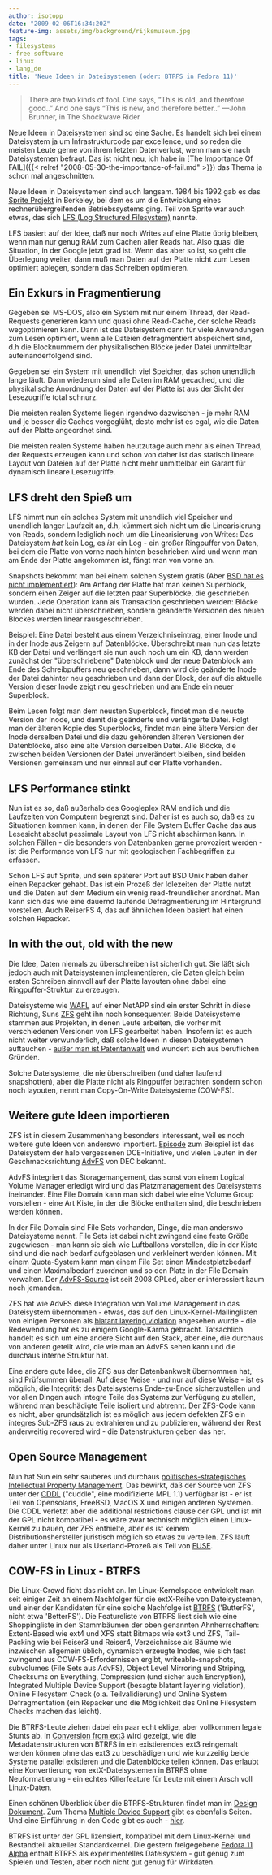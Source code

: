 ```yaml
---
author: isotopp
date: "2009-02-06T16:34:20Z"
feature-img: assets/img/background/rijksmuseum.jpg
tags:
- filesystems
- free software
- linux
- lang_de
title: 'Neue Ideen in Dateisystemen (oder: BTRFS in Fedora 11)'
---
```

> There are two kinds of fool. One says, “This is old, and therefore good..” And one says “This is new, and therefore better..”	—John Brunner, in The Shockwave Rider

Neue Ideen in Dateisystemen sind so eine Sache. Es handelt sich bei einem Dateisystem ja um Infrastrukturcode par excellence, und so reden die meisten Leute gerne von ihrem letzten Datenverlust, wenn man sie nach Dateisystemen befragt. Das ist nicht neu, ich habe in [The Importance Of FAIL]({{< relref "2008-05-30-the-importance-of-fail.md" >}}) das Thema ja schon mal angeschnitten.

Neue Ideen in Dateisystemen sind auch langsam. 1984 bis 1992 gab es das 
[Sprite Projekt](http://en.wikipedia.org/wiki/Sprite_operating_system) in Berkeley, bei dem es um die Entwicklung eines rechnerübergreifenden Betriebssystems ging. Teil von Sprite war auch etwas, das sich [LFS (Log Structured Filesystem)](http://en.wikipedia.org/wiki/Log-structured_file_system) nannte.

LFS basiert auf der Idee, daß nur noch Writes auf eine Platte übrig bleiben, wenn man nur genug RAM zum Cachen aller Reads hat. Also quasi die Situation, in der Google jetzt grad ist. Wenn das aber so ist, so geht die Überlegung weiter, dann muß man Daten auf der Platte nicht zum Lesen optimiert ablegen, sondern das Schreiben optimieren.

## Ein Exkurs in Fragmentierung

Gegeben sei MS-DOS, also ein System mit nur einem Thread, der Read-Requests generieren kann und quasi ohne Read-Cache, der solche Reads wegoptimieren kann. Dann ist das Dateisystem dann für viele Anwendungen zum Lesen optimiert, wenn alle Dateien defragmentiert abspeichert sind, d.h die Blocknummern der physikalischen Blöcke jeder Datei unmittelbar aufeinanderfolgend sind.

Gegeben sei ein System mit unendlich viel Speicher, das schon unendlich lange läuft. Dann wiederum sind alle Daten im RAM gecached, und die physikalische Anordnung der Daten auf der Platte ist aus der Sicht der Lesezugriffe total schnurz.

Die meisten realen Systeme liegen irgendwo dazwischen - je mehr RAM und je besser die Caches vorgeglüht, desto mehr ist es egal, wie die Daten auf der Platte angeordnet sind.

Die meisten realen Systeme haben heutzutage auch mehr als einen Thread, der Requests erzeugen kann und schon von daher ist das statisch lineare Layout von Dateien auf der Platte nicht mehr unmittelbar ein Garant für dynamisch lineare Lesezugriffe.

## LFS dreht den Spieß um

LFS nimmt nun ein solches System mit unendlich viel Speicher und unendlich langer Laufzeit an, d.h, kümmert sich nicht um die Linearisierung von Reads, sondern lediglich noch um die Linearisierung von Writes: Das Dateisystem _hat_ kein Log, es _ist_ ein Log - ein großer Ringpuffer von Daten, bei dem die Platte von vorne nach hinten beschrieben wird und wenn man am Ende der Platte angekommen ist, fängt man von vorne an.

Snapshots bekommt man bei einem solchen System gratis (Aber 
[BSD hat es nicht implementiert](http://en.wikipedia.org/wiki/Log-structured_File_System_(BSD))): Am Anfang der Platte hat man keinen Superblock, sondern einen Zeiger auf die letzten paar Superblöcke, die geschrieben wurden. Jede Operation kann als Transaktion geschrieben werden: Blöcke werden dabei nicht überschrieben, sondern geänderte Versionen des neuen Blockes werden linear rausgeschrieben.

Beispiel: Eine Datei besteht aus einem Verzeichniseintrag, einer Inode und in der Inode aus Zeigern auf Datenblöcke. Überschreibt man nun das letzte KB der Datei und verlängert sie nun auch noch um ein KB, dann werden zunächst der "überschriebene" Datenblock und der neue Datenblock am Ende des Schreibpuffers neu geschrieben, dann wird die geänderte Inode der Datei dahinter neu geschrieben und dann der Block, der auf die aktuelle Version dieser Inode zeigt neu geschrieben und am Ende ein neuer Superblock.

Beim Lesen folgt man dem neusten Superblock, findet man die neuste Version der Inode, und damit die geänderte und verlängerte Datei. Folgt man der älteren Kopie des Superblocks, findet man eine ältere Version der Inode derselben Datei und die dazu gehörenden älteren Versionen der Datenblöcke, also eine alte Version derselben Datei. Alle Blöcke, die zwischen beiden Versionen der Datei unverändert bleiben, sind beiden Versionen gemeinsam und nur einmal auf der Platte vorhanden.

## LFS Performance stinkt

Nun ist es so, daß außerhalb des Googleplex RAM endlich und die Laufzeiten von Computern begrenzt sind. Daher ist es auch so, daß es zu Situationen kommen kann, in denen der File System Buffer Cache das aus Lesesicht absolut pessimale Layout von LFS nicht abschirmen kann. In solchen Fällen - die besonders von Datenbanken gerne provoziert werden - ist die Performance von LFS nur mit geologischen Fachbegriffen zu erfassen.

Schon LFS auf Sprite, und sein späterer Port auf BSD Unix haben daher einen Repacker gehabt. Das ist ein Prozeß der Idlezeiten der Platte nutzt und die Daten auf dem Medium ein wenig read-freundlicher anordnet. Man kann sich das wie eine dauernd laufende Defragmentierung im Hintergrund vorstellen. Auch ReiserFS 4, das auf ähnlichen Ideen basiert hat einen solchen Repacker.

## In with the out, old with the new

Die Idee, Daten niemals zu überschreiben ist sicherlich gut. Sie läßt sich jedoch auch mit Dateisystemen implementieren, die Daten gleich beim ersten Schreiben sinnvoll auf der Platte layouten ohne dabei eine Ringpuffer-Struktur zu erzeugen.

Dateisysteme wie 
[WAFL](http://en.wikipedia.org/wiki/Write_Anywhere_File_Layout) auf einer NetAPP sind ein erster Schritt in diese Richtung, Suns 
[ZFS](http://en.wikipedia.org/wiki/ZFS) geht ihn noch konsequenter. Beide Dateisysteme stammen aus Projekten, in denen Leute arbeiten, die vorher mit verschiedenen Versionen von LFS gearbeitet haben. Insofern ist es auch nicht weiter verwunderlich, daß solche Ideen in diesen Dateisystemen auftauchen - [außer man ist Patentanwalt](http://www.sun.com/lawsuit/zfs/) und wundert sich aus beruflichen Gründen.

Solche Dateisysteme, die nie überschreiben (und daher laufend snapshotten), aber die Platte nicht als Ringpuffer betrachten sondern schon noch layouten, nennt man Copy-On-Write Dateisysteme (COW-FS).

## Weitere gute Ideen importieren

ZFS ist in diesem Zusammenhang besonders interessant, weil es noch weitere gute Ideen von anderswo importiert. [Episode](http://en.wikipedia.org/wiki/Episode_filesystem) zum Beispiel ist das Dateisystem der halb vergessenen DCE-Initiative, und vielen Leuten in der Geschmacksrichtung [AdvFS](http://en.wikipedia.org/wiki/AdvFS) von DEC bekannt.

AdvFS integriert das Storagemangement, das sonst von einem Logical Volume Manager erledigt wird und das Platzmanagement des Dateisystems ineinander. Eine File Domain kann man sich dabei wie eine Volume Group vorstellen - eine Art Kiste, in der die Blöcke enthalten sind, die beschrieben werden können.

In der File Domain sind File Sets vorhanden, Dinge, die man anderswo Dateisysteme nennt. File Sets ist dabei nicht zwingend eine feste Größe zugewiesen - man kann sie sich wie Luftballons vorstellen, die in der Kiste sind und die nach bedarf aufgeblasen und verkleinert werden können. Mit einem Quota-System kann man einem File Set einen Mindestplatzbedarf und einen Maximalbedarf zuordnen und so den Platz in der File Domain verwalten. Der [AdvFS-Source](http://advfs.sf.net/) ist seit 2008 GPLed, aber er interessiert kaum noch jemanden.

ZFS hat wie AdvFS diese Integration von Volume Management in das Dateisystem übernommen - etwas, das auf den Linux-Kernel-Mailinglisten von einigen Personen als [blatant layering violation](http://www.google.de/search?q=blatant+layering+violation&ie=utf-8&oe=utf-8&aq=t&rls=org.mozilla:en-US:official&client=firefox-a) angesehen wurde - die Redewendung hat es zu einigem Google-Karma gebracht. Tatsächlich handelt es sich um eine andere Sicht auf den Stack, aber eine, die durchaus von anderen geteilt wird, die wie man an AdvFS sehen kann und die durchaus interne Struktur hat.

Eine andere gute Idee, die ZFS aus der Datenbankwelt übernommen hat, sind Prüfsummen überall. Auf diese Weise - und nur auf diese Weise - ist es möglich, die Integrität des Dateisystems Ende-zu-Ende sicherzustellen und vor allen Dingen auch integre Teile des Systems zur Verfügung zu stellen, während man beschädigte Teile isoliert und abtrennt. Der ZFS-Code kann es nicht, aber grundsätzlich ist es möglich aus jedem defekten ZFS ein integres Sub-ZFS raus zu extrahieren und zu publizieren, während der Rest anderweitig recovered wird - die Datenstrukturen geben das her.

## Open Source Management

Nun hat Sun ein sehr sauberes und durchaus [politisches-strategisches Intellectual Property Management](http://en.wikipedia.org/wiki/CDDL). Das bewirkt, daß der Source von ZFS unter der [CDDL](http://en.wikipedia.org/wiki/CDDL) ("cuddle", eine modifizierte MPL 1.1) verfügbar ist - er ist Teil von Opensolaris, FreeBSD, MacOS X und einigen anderen Systemen. Die CDDL verletzt aber die additional restrictions clause der GPL und ist mit der GPL nicht kompatibel - es wäre zwar technisch möglich einen Linux-Kernel zu bauen, der ZFS enthielte, aber es ist keinem Distributionshersteller juristisch möglich so etwas zu verteilen. ZFS läuft daher unter Linux nur als Userland-Prozeß als Teil von [FUSE](http://en.wikipedia.org/wiki/Filesystem_in_Userspace).

## COW-FS in Linux - BTRFS

Die Linux-Crowd ficht das nicht an. Im Linux-Kernelspace entwickelt man seit einiger Zeit an einem Nachfolger für die extX-Reihe von Dateisystemen, und einer der Kandidaten für eine solche Nachfolge ist [BTRFS](http://btrfs.wiki.kernel.org/index.php/Main_Page) ('ButterFS', nicht etwa 'BetterFS'). Die Featureliste von BTRFS liest sich wie eine Shoppingliste in den Stammbäumen der oben genannten Ahnherrschaften: Extent-Based wie ext4 und XFS statt Bitmaps wie ext3 und ZFS, Tail-Packing wie bei Reiser3 und Reiser4, Verzeichnisse als Bäume wie inzwischen allgemein üblich, dynamisch erzeugte Inodes, wie sich fast zwingend aus COW-FS-Erfordernissen ergibt, writeable-snapshots, subvolumes (File Sets aus AdvFS), Object Level Mirroring und Striping, Checksums on Everything, Compression (und sicher auch Encryption), Integrated Multiple Device Support (besagte blatant layering violation), Online Filesystem Check (o.a. Teilvalidierung) und Online System Defragmentation (ein Repacker und die Möglichkeit des Online Filesystem Checks machen das leicht).

Die BTRFS-Leute ziehen dabei ein paar echt eklige, aber vollkommen legale Stunts ab. In [Conversion from ext3](http://btrfs.wiki.kernel.org/index.php/Conversion_from_Ext3) wird gezeigt, wie die Metadatenstrukturen von BTRFS in ein existierendes ext3 reingemalt werden können ohne das ext3 zu beschädigen und wie kurzzeitig beide Systeme parallel existieren und die Datenblöcke teilen können. Das erlaubt eine Konvertierung von extX-Dateisystemen in BTRFS ohne Neuformatierung - ein echtes Killerfeature für Leute mit einem Arsch voll Linux-Daten.

Einen schönen Überblick über die BTRFS-Strukturen findet man im [Design Dokument](http://btrfs.wiki.kernel.org/index.php/Btrfs_design). Zum Thema [Multiple Device Support](http://btrfs.wiki.kernel.org/index.php/Multiple_Device_Support) gibt es ebenfalls Seiten. Und eine Einführung in den Code gibt es auch - [hier](http://btrfs.wiki.kernel.org/index.php/Code_documentation).

BTRFS ist unter der GPL lizensiert, kompatibel mit dem Linux-Kernel und Bestandteil aktueller Standardkernel. Die gestern freigegebene [Fedora 11 Alpha](http://btrfs.wiki.kernel.org/index.php/Code_documentation#Sample_Item_Insertion) enthält BTRFS als experimentelles Dateisystem - gut genug zum Spielen und Testen, aber noch nicht gut genug für Wirkdaten.

